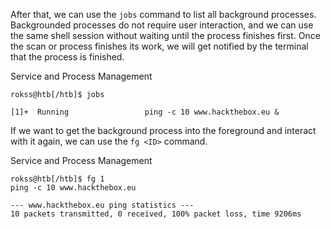 After that, we can use the `jobs` command to list all background processes. Backgrounded processes do not require user interaction, and we can use the same shell session without waiting until the process finishes first. Once the scan or process finishes its work, we will get notified by the terminal that the process is finished.

Service and Process Management

```shell-session
rokss@htb[/htb]$ jobs

[1]+  Running                 ping -c 10 www.hackthebox.eu &
```



If we want to get the background process into the foreground and interact with it again, we can use the `fg <ID>` command.

Service and Process Management

```shell-session
rokss@htb[/htb]$ fg 1
ping -c 10 www.hackthebox.eu

--- www.hackthebox.eu ping statistics ---
10 packets transmitted, 0 received, 100% packet loss, time 9206ms
```


